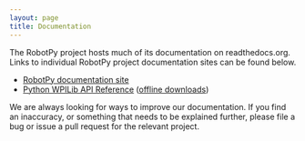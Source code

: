 ```yaml
---
layout: page
title: Documentation
---
```


The RobotPy project hosts much of its documentation on readthedocs.org. Links to individual RobotPy project documentation sites can be found below.

* [RobotPy documentation site](http://robotpy.readthedocs.io)
* [Python WPILib API Reference](http://robotpy.readthedocs.io/projects/wpilib/en/stable/api.html) ([offline downloads](https://readthedocs.org/projects/robotpy-wpilib/downloads/))

We are always looking for ways to improve our documentation. If you find an inaccuracy, or something that needs to be explained further, please file a bug or issue a pull request for the relevant project.
